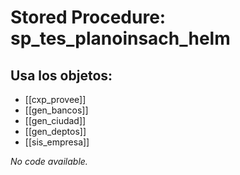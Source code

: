 # Stored Procedure: sp_tes_planoinsach_helm

## Usa los objetos:
- [[cxp_provee]]
- [[gen_bancos]]
- [[gen_ciudad]]
- [[gen_deptos]]
- [[sis_empresa]]

*No code available.*
